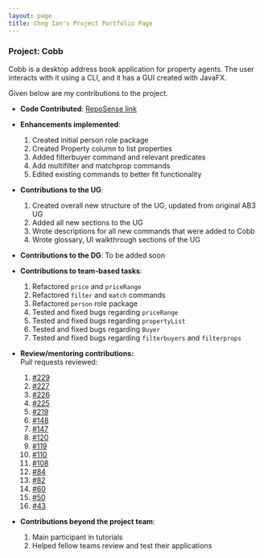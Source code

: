 ```yaml
---
layout: page
title: Chng Ian's Project Portfolio Page
---
```


### Project: Cobb

Cobb is a desktop address book application for property agents. The user interacts with it using a CLI, and it has a GUI created with JavaFX.

Given below are my contributions to the project.

* **Code Contributed**: [RepoSense link](https://nus-cs2103-ay2223s1.github.io/tp-dashboard/?search=chngchngchng&breakdown=true)

* **Enhancements implemented**: 
  1. Created initial person role package
  2. Created Property column to list properties
  3. Added filterbuyer command and relevant predicates
  4. Add multifilter and matchprop commands
  5. Edited existing commands to better fit functionality
* **Contributions to the UG**: 
  1. Created overall new structure of the UG, updated from original AB3 UG
  2. Added all new sections to the UG
  3. Wrote descriptions for all new commands that were added to Cobb
  4. Wrote glossary, UI walkthrough sections of the UG
* **Contributions to the DG**: To be added soon
* **Contributions to team-based tasks**:
  1. Refactored `price` and `priceRange`
  2. Refactored `filter` and `match` commands
  3. Refactored `person` role package
  4. Tested and fixed bugs regarding `priceRange`
  5. Tested and fixed bugs regarding `propertyList`
  6. Tested and fixed bugs regarding `Buyer`
  7. Tested and fixed bugs regarding `filterbuyers` and `filterprops`
* **Review/mentoring contributions:**<br>
Pull requests reviewed:
  1. [#229](https://github.com/AY2223S1-CS2103T-F12-1/tp/pull/229)
  2. [#227](https://github.com/AY2223S1-CS2103T-F12-1/tp/pull/227)
  3. [#226](https://github.com/AY2223S1-CS2103T-F12-1/tp/pull/226)
  4. [#225](https://github.com/AY2223S1-CS2103T-F12-1/tp/pull/225)
  5. [#219](https://github.com/AY2223S1-CS2103T-F12-1/tp/pull/219)
  6. [#148](https://github.com/AY2223S1-CS2103T-F12-1/tp/pull/148)
  7. [#147](https://github.com/AY2223S1-CS2103T-F12-1/tp/pull/147)
  8. [#120](https://github.com/AY2223S1-CS2103T-F12-1/tp/pull/120)
  9. [#119](https://github.com/AY2223S1-CS2103T-F12-1/tp/pull/119)
  10. [#110](https://github.com/AY2223S1-CS2103T-F12-1/tp/pull/110)
  11. [#108](https://github.com/AY2223S1-CS2103T-F12-1/tp/pull/108)
  12. [#84](https://github.com/AY2223S1-CS2103T-F12-1/tp/pull/84)
  13. [#82](https://github.com/AY2223S1-CS2103T-F12-1/tp/pull/82)
  14. [#60](https://github.com/AY2223S1-CS2103T-F12-1/tp/pull/60)
  15. [#50](https://github.com/AY2223S1-CS2103T-F12-1/tp/pull/50)
  16. [#43](https://github.com/AY2223S1-CS2103T-F12-1/tp/pull/43)
* **Contributions beyond the project team**:
  1. Main participant in tutorials
  2. Helped fellow teams review and test their applications

